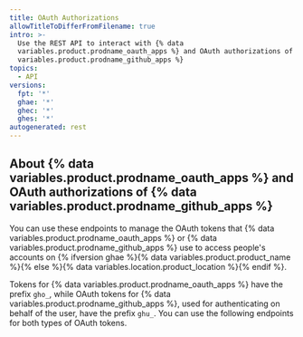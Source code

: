 ```yaml
---
title: OAuth Authorizations
allowTitleToDifferFromFilename: true
intro: >-
  Use the REST API to interact with {% data
  variables.product.prodname_oauth_apps %} and OAuth authorizations of {% data
  variables.product.prodname_github_apps %}
topics:
  - API
versions:
  fpt: '*'
  ghae: '*'
  ghec: '*'
  ghes: '*'
autogenerated: rest
---
```


## About {% data variables.product.prodname_oauth_apps %} and OAuth authorizations of {% data variables.product.prodname_github_apps %}

You can use these endpoints to manage the OAuth tokens that {% data variables.product.prodname_oauth_apps %} or {% data variables.product.prodname_github_apps %} use to access people's accounts on {% ifversion ghae %}{% data variables.product.product_name %}{% else %}{% data variables.location.product_location %}{% endif %}.

Tokens for {% data variables.product.prodname_oauth_apps %} have the prefix `gho_`, while OAuth tokens for {% data variables.product.prodname_github_apps %}, used for authenticating on behalf of the user, have the prefix `ghu_`. You can use the following endpoints for both types of OAuth tokens. 

<!-- Content after this section is automatically generated -->
